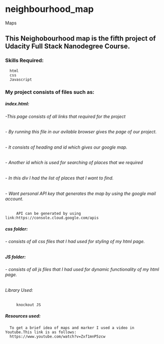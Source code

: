 # neighbourhood_map
Maps
## This Neighobourhood map is the fifth project of Udacity Full Stack Nanodegree Course.

### Skills Required:
      html
      css
      Javascript
### My project consists of files such as:
##### index.html:
###### -This page consists of all links that required for the project
###### - By running this file in our avilable browser gives the page of our project.
###### - It consists of heading and id which gives our google map.
###### - Another id which is used for searching of places that we required
###### - In this div I had the list of places that I want to find.
###### - Want personal API key that generates the map by using the google mail account.
         API can be generated by using link:https://console.cloud.google.com/apis
##### css folder:
###### - consists of all css files that I had used for styling of my html page.
##### JS folder:
###### - consists of all js files that I had used for dynamic functionality of my html page.
###### Library Used:
         knockout JS
##### Resources used:
      To get a brief idea of maps and marker I used a video in Youtube.This link is as follows:
      https://www.youtube.com/watch?v=Zxf1mnP5zcw
